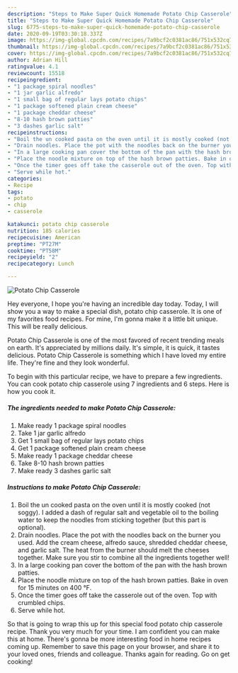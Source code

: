 ```yaml
---
description: "Steps to Make Super Quick Homemade Potato Chip Casserole"
title: "Steps to Make Super Quick Homemade Potato Chip Casserole"
slug: 6775-steps-to-make-super-quick-homemade-potato-chip-casserole
date: 2020-09-19T03:30:18.337Z
image: https://img-global.cpcdn.com/recipes/7a9bcf2c0381ac86/751x532cq70/potato-chip-casserole-recipe-main-photo.jpg
thumbnail: https://img-global.cpcdn.com/recipes/7a9bcf2c0381ac86/751x532cq70/potato-chip-casserole-recipe-main-photo.jpg
cover: https://img-global.cpcdn.com/recipes/7a9bcf2c0381ac86/751x532cq70/potato-chip-casserole-recipe-main-photo.jpg
author: Adrian Hill
ratingvalue: 4.1
reviewcount: 15518
recipeingredient:
- "1 package spiral noodles"
- "1 jar garlic alfredo"
- "1 small bag of regular lays potato chips"
- "1 package softened plain cream cheese"
- "1 package cheddar cheese"
- "8-10 hash brown patties"
- "3 dashes garlic salt"
recipeinstructions:
- "Boil the un cooked pasta on the oven until it is mostly cooked (not soggy). I added a dash of regular salt and vegetable oil to the boiling water to keep the noodles from sticking together (but this part is optional)."
- "Drain noodles. Place the pot with the noodles back on the burner you used. Add the cream cheese, alfredo sauce, shredded cheddar cheese, and garlic salt. The heat from the burner should melt the cheeses together. Make sure you stir to combine all the ingredients together well!"
- "In a large cooking pan cover the bottom of the pan with the hash brown patties."
- "Place the noodle mixture on top of the hash brown patties. Bake in oven for 15 minutes on 400 °F."
- "Once the timer goes off take the casserole out of the oven. Top with crumbled chips."
- "Serve while hot."
categories:
- Recipe
tags:
- potato
- chip
- casserole

katakunci: potato chip casserole 
nutrition: 185 calories
recipecuisine: American
preptime: "PT27M"
cooktime: "PT58M"
recipeyield: "2"
recipecategory: Lunch

---
```



![Potato Chip Casserole](https://img-global.cpcdn.com/recipes/7a9bcf2c0381ac86/751x532cq70/potato-chip-casserole-recipe-main-photo.jpg)

Hey everyone, I hope you're having an incredible day today. Today, I will show you a way to make a special dish, potato chip casserole. It is one of my favorites food recipes. For mine, I'm gonna make it a little bit unique. This will be really delicious.

Potato Chip Casserole is one of the most favored of recent trending meals on earth. It's appreciated by millions daily. It's simple, it is quick, it tastes delicious. Potato Chip Casserole is something which I have loved my entire life. They're fine and they look wonderful.




To begin with this particular recipe, we have to prepare a few ingredients. You can cook potato chip casserole using 7 ingredients and 6 steps. Here is how you cook it.

<!--inarticleads1-->

##### The ingredients needed to make Potato Chip Casserole:

1. Make ready 1 package spiral noodles
1. Take 1 jar garlic alfredo
1. Get 1 small bag of regular lays potato chips
1. Get 1 package softened plain cream cheese
1. Make ready 1 package cheddar cheese
1. Take 8-10 hash brown patties
1. Make ready 3 dashes garlic salt




<!--inarticleads2-->

##### Instructions to make Potato Chip Casserole:

1. Boil the un cooked pasta on the oven until it is mostly cooked (not soggy). I added a dash of regular salt and vegetable oil to the boiling water to keep the noodles from sticking together (but this part is optional).
1. Drain noodles. Place the pot with the noodles back on the burner you used. Add the cream cheese, alfredo sauce, shredded cheddar cheese, and garlic salt. The heat from the burner should melt the cheeses together. Make sure you stir to combine all the ingredients together well!
1. In a large cooking pan cover the bottom of the pan with the hash brown patties.
1. Place the noodle mixture on top of the hash brown patties. Bake in oven for 15 minutes on 400 °F.
1. Once the timer goes off take the casserole out of the oven. Top with crumbled chips.
1. Serve while hot.




So that is going to wrap this up for this special food potato chip casserole recipe. Thank you very much for your time. I am confident you can make this at home. There's gonna be more interesting food in home recipes coming up. Remember to save this page on your browser, and share it to your loved ones, friends and colleague. Thanks again for reading. Go on get cooking!
